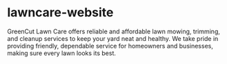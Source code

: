 # lawncare-website
GreenCut Lawn Care offers reliable and affordable lawn mowing, trimming, and cleanup services to keep your yard neat and healthy. We take pride in providing friendly, dependable service for homeowners and businesses, making sure every lawn looks its best.
